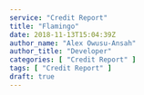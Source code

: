 ```yaml
---
service: "Credit Report"
title: "Flamingo"
date: 2018-11-13T15:04:39Z
author_name: "Alex Owusu-Ansah"
author_title: "Developer"
categories: [ "Credit Report" ]
tags: [ "Credit Report" ]
draft: true
---
```

